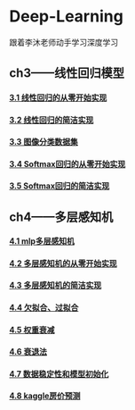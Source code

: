 # Deep-Learning
跟着李沐老师动手学习深度学习

## ch3——线性回归模型
#### [3.1 线性回归的从零开始实现](https://github.com/Dreamakerr/Deep-learning/blob/main/ch3/01_linear-regression-scratch.py)
#### [3.2 线性回归的简洁实现](https://github.com/Dreamakerr/Deep-learning/blob/main/ch3/02_linear-regression-concise.py)
#### [3.3 图像分类数据集](https://github.com/Dreamakerr/Deep-learning/blob/main/ch3/03_image-classification-dataset.py)
#### [3.4 Softmax回归的从零开始实现](https://github.com/Dreamakerr/Deep-learning/blob/main/ch3/04_softmax-regression-scratch.py)
#### [3.5 Softmax回归的简洁实现](https://github.com/Dreamakerr/Deep-learning/blob/main/ch3/05_softmax-regression-concise.py)


## ch4——多层感知机
#### [4.1 mlp多层感知机](https://github.com/Dreamakerr/Deep-Learning/blob/main/ch4/01_mlp.py)
#### [4.2 多层感知机的从零开始实现](https://github.com/Dreamakerr/Deep-Learning/blob/main/ch4/02_mlp-scratch.py)
#### [4.3 多层感知机的简洁实现](https://github.com/Dreamakerr/Deep-Learning/blob/main/ch4/03_mlp-concise.py)
#### [4.4 欠拟合、过拟合](https://github.com/Dreamakerr/Deep-Learning/blob/main/ch4/04_underfit-overfit.py)
#### [4.5 权重衰减](https://github.com/Dreamakerr/Deep-Learning/blob/main/ch4/05_weight-decay.py)
#### [4.6 衰退法](https://github.com/Dreamakerr/Deep-Learning/blob/main/ch4/06_dropout.py)
#### [4.7 数据稳定性和模型初始化](https://github.com/Dreamakerr/Deep-Learning/blob/main/ch4/07_numerical-stability-and-init.py)
#### [4.8 kaggle房价预测](https://github.com/Dreamakerr/Deep-Learning/blob/main/ch4/08_kaggle-house-price.py)
